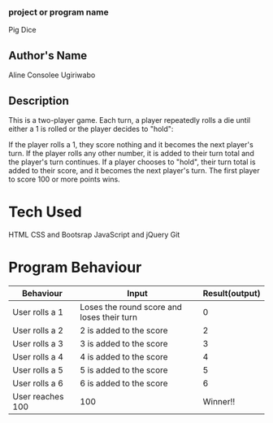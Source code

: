 ### project or program name
Pig Dice

## Author's Name
Aline Consolee Ugiriwabo

## Description
This is a two-player game. Each turn, a player repeatedly rolls a die until either a 1 is rolled or the player decides to "hold":

If the player rolls a 1, they score nothing and it becomes the next player's turn. If the player rolls any other number, it is added to their turn total and the player's turn continues. If a player chooses to "hold", their turn total is added to their score, and it becomes the next player's turn. The first player to score 100 or more points wins.

# Tech Used
HTML
CSS and Bootsrap
JavaScript and jQuery
Git

# Program Behaviour
| Behaviour        | Input                                      | Result(output) |
|------------------|--------------------------------------------|----------------|
| User rolls a 1   | Loses the round score and loses their turn | 0              |
| User rolls a 2   | 2 is added to the score                    | 2              |
| User rolls a 3   | 3 is added to the score                    | 3              |
| User rolls a 4   | 4 is added to the score                    | 4              |
| User rolls a 5   | 5 is added to the score                    | 5              |
| User rolls a 6   | 6 is added to the score                    | 6              |
| User reaches 100 | 100                                        | Winner!!       |

